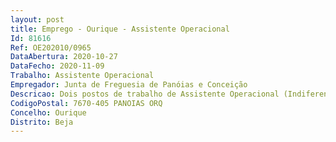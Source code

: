 ```yaml
--- 
layout: post
title: Emprego - Ourique - Assistente Operacional
Id: 81616
Ref: OE202010/0965
DataAbertura: 2020-10-27
DataFecho: 2020-11-09
Trabalho: Assistente Operacional
Empregador: Junta de Freguesia de Panóias e Conceição
Descricao: Dois postos de trabalho de Assistente Operacional (Indiferenciado), da carreira e categoria de Assistente Operacional, para o desempenho das seguintes funções  Remoção de lixos e equiparados, varredura e limpeza de ruas, limpeza de sarjetas, lavagem das vias públicas, remoção de lixeiras e extirpação de ervas  assegura limpeza e conservação do património da Junta de Freguesia, comunicando eventuais estragos  colabora eventualmente nos trabalhos auxiliares de montagem, desmontagem e conservação de equipamentos  auxilia a execução de cargas e descargas  realiza tarefas de arrumação e distribuição  apoia os vários eventos organizados pela autarquia  executa outras tarefas simples de caráter manual exigindo principalmente esforço físico e conhecimentos práticos, nomeadamente, algumas tarefas integradas nas áreas de desempenho de pedreiro e coveiro.
CodigoPostal: 7670-405 PANOIAS ORQ
Concelho: Ourique
Distrito: Beja
--- 
```


